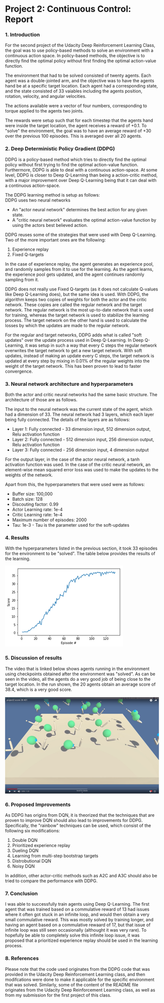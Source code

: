 # Project 2: Continuous Control: Report

### 1. Introduction

For the second project of the Udacity Deep Reinforcement Learning Class, the goal was to use policy-based methods to solve an environment with a continuous action space. In policy-based methods, the objective is to directly find the optimal policy without first finding the optimal action-value function.

The environment that had to be solved consisted of twenty agents. Each agent was a double-jointed arm, and the objective was to have the agents hand be at a specific target location. Each agent had a corresponding state, and the state consisted of 33 vaiables including the agents position, rotation, velocity, and angular velocities.

The actions available were a vector of four numbers, corresponding to torque applied to the agents two joints. 

The rewards were setup such that for each timestep that the agents hand were inside the target location, the agent receives a reward of +0.1. To "solve" the environment, the goal was to have an average reward of +30 over the previous 100 episodes. This is averaged over all 20 agents.

### 2. Deep Deterministic Policy Gradient (DDPG)
DDPG is a policy-based method which tries to directly find the optimal policy without first trying to find the optimal action-value function. Furthermore, DDPG is able to deal with a continuous action-space. At some level, DDPG is closer to Deep Q-Learning than being a action-critic method, with a major improvement over Deep Q-Learning being that it can deal with a continuous action-space.

The DDPG learning method is setup as follows:<br/>
DDPG uses two neural networks
- An "actor neural network" determines the best action for any given state.
- A "critic neural network" evaluates the optimal action-value function by using the actors best believed action.

DDPG reuses some of the strategies that were used with Deep Q-Learning. Two of the more important ones are the following:
1. Experience replay
2. Fixed Q-targets

In the case of experience replay, the agent generates an experience pool, and randomly samples from it to use for the learning. As the agent learns, the experience pool gets updated, and the agent continues randomly sampling from it.

DDPG does not really use Fixed Q-targets (as it does not calculate Q-values like Deep Q-Learning does), but the same idea is used. With DDPG, the algorithm keeps two copies of weights for both the actor and the critic network. These copies are called the regular network and the target network. The regular network is the most up-to-date network that is used for training, whereas the target network is used to stabilize the learning process. The target network on the other hand is used to calculate the losses by which the updates are made to the regular network.

For the regular and target networks, DDPG adds what is called "soft updates" over the update process used in Deep Q-Learning. In Deep Q-Learning, it was setup in such a way that every C steps the regular network overwrites the target network to get a new target network. With soft updates, instead of making an update every C steps, the target network is updated at every step by mixing in 0.01% of the regular weights into the weight of the target network. This has been proven to lead to faster convergence.

### 3. Neural network architecture and hyperparameters
Both the actor and critic neural networks had the same basic structure. The architecture of those are as follows.

The input to the neural network was the current state of the agent, which had a dimension of 33. The neural network had 3 layers, which each layer being fully connected. The details of the layers are as follows:
- Layer 1: Fully connected - 33 dimension input, 512 dimension output, Relu activation function
- Layer 2: Fully connected - 512 dimension input, 256 dimension output, Relu activation function
- Layer 3: Fully connected - 256 dimension input, 4 dimension output

For the output layer, in the case of the actor neural network, a tanh activation function was used. In the case of the critic neural network, an element-wise mean squared error loss was used to make the updates to the weights of the network.

Apart from this, the hyperparameters that were used were as follows:
- Buffer size: 100,000
- Batch size: 128
- Discouting factor: 0.99
- Actor Learning rate: 1e-4
- Critic Learning rate: 1e-4
- Maximum number of episodes: 2000
- Tau: 1e-3 - Tau is the parameter used for the soft-updates

### 4. Results
With the hyperparameters listed in the previous section, it took 33 episodes for the environment to be "solved". The table below provides the results of the learning.

![Results](Output.png)

### 5. Discussion of results
The video that is linked below shows agents running in the environment using checkpoints obtained after the environment was "solved". As can be seen in the video, all the agents do a very good job of being close to the target location. In the run shown, the 20 agents obtain an average score of 38.4, which is a very good score.<br/><br/>
[![Agent Trained to 13 Reward 24](trainedvideo.png)](https://youtu.be/h0aht-uI77w "Agent Trained to 13 Reward 24")

### 6. Proposed Improvements
As DDPG has origins from DQN, it is theorized that the techniques that are proven to improve DQN should also lead to improvements for DDPG. Specifically, the "rainbow" techniques can be used, which consist of the following six modifications:
1. Double DQN
2. Prioritized experience replay
3. Dueling DQN
4. Learning from multi-step bootstrap targets
5. Distrobutional DQN
6. Noisy DQN

In addition, other actor-critic methods such as A2C and A3C should also be tried to compare the performance with DDPG.

### 7. Conclusion
I was able to successfully train agents using Deep Q-Learning. The first agent that was trained based on a commulative reward of 13 had issues where it often got stuck in an infinite loop, and would then obtain a very small commulative reward. This was mostly solved by training longer, and having an agent based on a commulative rewaard of 17, but that issue of infinite loop was still seen occasionally (althought it was very rare). To hopefully be able to completely solve this infinite loop issue, it was proposed that a prioritized experience replay should be used in the learning process.

### 8. References
Please note that the code used originates from the DDPG code that was provided in the Udacity Deep Reinforcement Learning class, and then modifcations were done to make it applicable for the specific environment that was solved. Similarly, some of the content of the README file originates from the Udacity Deep Reinforcement Learning class, as well as from my submission for the first project of this class.